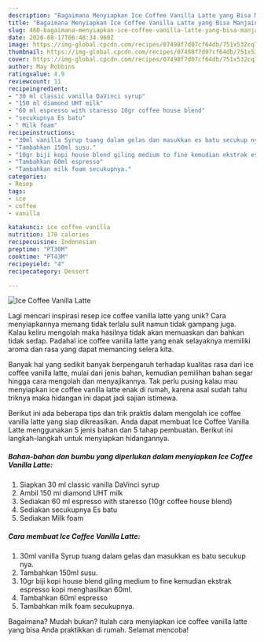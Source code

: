 ```yaml
---
description: "Bagaimana Menyiapkan Ice Coffee Vanilla Latte yang Bisa Manjain Lidah"
title: "Bagaimana Menyiapkan Ice Coffee Vanilla Latte yang Bisa Manjain Lidah"
slug: 460-bagaimana-menyiapkan-ice-coffee-vanilla-latte-yang-bisa-manjain-lidah
date: 2020-08-17T06:48:34.960Z
image: https://img-global.cpcdn.com/recipes/07498f7d07cf64db/751x532cq70/ice-coffee-vanilla-latte-foto-resep-utama.jpg
thumbnail: https://img-global.cpcdn.com/recipes/07498f7d07cf64db/751x532cq70/ice-coffee-vanilla-latte-foto-resep-utama.jpg
cover: https://img-global.cpcdn.com/recipes/07498f7d07cf64db/751x532cq70/ice-coffee-vanilla-latte-foto-resep-utama.jpg
author: May Robbins
ratingvalue: 4.9
reviewcount: 11
recipeingredient:
- "30 ml classic vanilla DaVinci syrup"
- "150 ml diamond UHT milk"
- "60 ml espresso with staresso 10gr coffee house blend"
- "secukupnya Es batu"
- " Milk foam"
recipeinstructions:
- "30ml vanilla Syrup tuang dalam gelas dan masukkan es batu secukup nya."
- "Tambahkan 150ml susu."
- "10gr biji kopi house blend giling medium to fine kemudian ekstrak espresso kopi menghasilkan 60ml."
- "Tambahkan 60ml espresso"
- "Tambahkan milk foam secukupnya."
categories:
- Resep
tags:
- ice
- coffee
- vanilla

katakunci: ice coffee vanilla 
nutrition: 178 calories
recipecuisine: Indonesian
preptime: "PT30M"
cooktime: "PT43M"
recipeyield: "4"
recipecategory: Dessert

---
```



![Ice Coffee Vanilla Latte](https://img-global.cpcdn.com/recipes/07498f7d07cf64db/751x532cq70/ice-coffee-vanilla-latte-foto-resep-utama.jpg)

Lagi mencari inspirasi resep ice coffee vanilla latte yang unik? Cara menyiapkannya memang tidak terlalu sulit namun tidak gampang juga. Kalau keliru mengolah maka hasilnya tidak akan memuaskan dan bahkan tidak sedap. Padahal ice coffee vanilla latte yang enak selayaknya memiliki aroma dan rasa yang dapat memancing selera kita.



Banyak hal yang sedikit banyak berpengaruh terhadap kualitas rasa dari ice coffee vanilla latte, mulai dari jenis bahan, kemudian pemilihan bahan segar hingga cara mengolah dan menyajikannya. Tak perlu pusing kalau mau menyiapkan ice coffee vanilla latte enak di rumah, karena asal sudah tahu triknya maka hidangan ini dapat jadi sajian istimewa.


Berikut ini ada beberapa tips dan trik praktis dalam mengolah ice coffee vanilla latte yang siap dikreasikan. Anda dapat membuat Ice Coffee Vanilla Latte menggunakan 5 jenis bahan dan 5 tahap pembuatan. Berikut ini langkah-langkah untuk menyiapkan hidangannya.

<!--inarticleads1-->

##### Bahan-bahan dan bumbu yang diperlukan dalam menyiapkan Ice Coffee Vanilla Latte:

1. Siapkan 30 ml classic vanilla DaVinci syrup
1. Ambil 150 ml diamond UHT milk
1. Sediakan 60 ml espresso with staresso (10gr coffee house blend)
1. Sediakan secukupnya Es batu
1. Sediakan  Milk foam




<!--inarticleads2-->

##### Cara membuat Ice Coffee Vanilla Latte:

1. 30ml vanilla Syrup tuang dalam gelas dan masukkan es batu secukup nya.
1. Tambahkan 150ml susu.
1. 10gr biji kopi house blend giling medium to fine kemudian ekstrak espresso kopi menghasilkan 60ml.
1. Tambahkan 60ml espresso
1. Tambahkan milk foam secukupnya.




Bagaimana? Mudah bukan? Itulah cara menyiapkan ice coffee vanilla latte yang bisa Anda praktikkan di rumah. Selamat mencoba!
